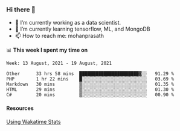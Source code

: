 ### Hi there 👋

- 🔭 I’m currently working as a data scientist.
- 🌱 I’m currently learning tensorflow, ML, and MongoDB
- 📫 How to reach me: mohanprasath

📊 **This week I spent my time on**
<!--START_SECTION:waka-->
```text
Week: 13 August, 2021 - 19 August, 2021

Other      33 hrs 58 mins  ██████████████████████▓░░   91.29 % 
PHP        1 hr 22 mins    █░░░░░░░░░░░░░░░░░░░░░░░░   03.69 % 
Markdown   30 mins         ▒░░░░░░░░░░░░░░░░░░░░░░░░   01.35 % 
HTML       29 mins         ▒░░░░░░░░░░░░░░░░░░░░░░░░   01.30 % 
C#         20 mins         ▒░░░░░░░░░░░░░░░░░░░░░░░░   00.90 % 
```
<!--END_SECTION:waka-->

#### Resources
[Using Wakatime Stats](https://github.com/marketplace/actions/waka-readme)
